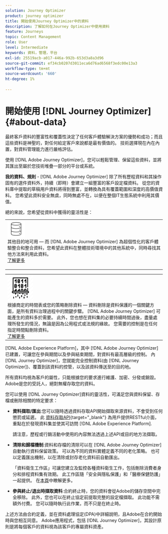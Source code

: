 ```yaml
---
solution: Journey Optimizer
product: journey optimizer
title: 開始使用Journey Optimizer中的資料
description: 了解如何在Journey Optimizer中使用資料
feature: Journeys
topic: Content Management
role: User
level: Intermediate
keywords: 資料，管理，平台
exl-id: 25519acb-a017-446a-992b-653d3a8a3d96
source-git-commit: ef34cb0207d3011eca6d76ad6568f3edc00e13a3
workflow-type: tm+mt
source-wordcount: '660'
ht-degree: 1%

---
```


# 開始使用 [!DNL Journey Optimizer] {#about-data}

最終客戶資料的豐富性和覆蓋性決定了任何客戶體驗解決方案的優勢和成功；而且這些資料是神聖的，對任何給定客戶來說都是最有價值的。 技術選擇現在內在內置，對資料管理能力進行嚴格評估。

使用 [!DNL Adobe Journey Optimizer]，您可以輕鬆管理、保留這些資料，並將其匯出至屬於您技術堆疊一部分的平台或系統。

**我的資料、規則** - [!DNL Adobe Journey Optimizer] 除了所有歷程資料和其操作固有的選件資料外，持續（即時）會建立一組豐富的客戶設定檔資料。 從您的資料庫中提取的草稿用戶資料將得到豐富，並轉換為具有覆蓋範圍和深度的高價值資料。 您希望此資料安全無虞，同時無處不在，以便在整個IT生態系統中利用其價值。

總的來說，您希望從資料中獲得的靈活性是：


<table style="table-layout:fixed">
<tr style="border: 0;">
  <td>
    <div><img alt="目的地" src="assets/do-not-localize/dest.png" /> 
    <br>其他目的地可用 — 而 [!DNL Adobe Journey Optimizer] 為超個性化的客戶體驗整合和整合資料，您希望此資料在整體技術環境中的其他系統中，同時尋找其他方法來利用此資料。
    <div>
     <a href="../start/ajo-integrations.md">了解更多</a></div>
    </div>
    <br>
  </td>
</tr>
</table>

<!--td>
    <div><img alt="retention" src="assets/do-not-localize/retention.png" />  
    <br>Retained for a stipulated duration – Industry or regional regulations (such as GDPR or CCPA) or internal data governance policies stipulate how long or how short a duration, data needs to be maintained or archived in Adobe Experience Platform Data Lake. <a href="../privacy/get-started-privacy.md">Learn more</a></div>
  </td>
</tr>
<tr style="border: 0;"-->
<table style="table-layout:fixed">
<tr style="border: 0;">
  <td>
    <div><img alt="原則" src="assets/do-not-localize/policy.png" /> 
    <br>根據商定的時間表或您的策略刪除資料 — 資料刪除是資料保護的一個關鍵方面，是所有資料治理過程中的關鍵步驟。 [!DNL Adobe Journey Optimizer] 可能產生的資料多於需要。 此外，您也想在資料集的必要持續時間過後，盡量處理所發生的情況，無論是因為公用程式或法規的緣故。 您需要的控制是在任何指定時間點刪除資料。 
    </div>
      <div>
     <a href="../privacy/data-hygiene.md">了解更多</a></div>
    </div>
  </td>
</tr>
</table>

[!DNL Adobe Experience Platform]，其中 [!DNL Adobe Journey Optimizer] 已建置，可讓您在參與期間以及參與結束期間，對資料有最高層級的控制。 內 [!DNL Journey Optimizer]，您就能完全控制資料(由 [!DNL Journey Optimizer])、覆蓋到該資料的控管，以及該資料傳送至的目的地。

所有資料均視為客戶的屬性，只能根據您的要求進行維護、加密、分發或銷毀。 Adobe是您的受託人，絕對無權存取您的資料。

您可以使用 [!DNL Journey Optimizer]資料的靈活性，可滿足您與資料保留、存檔或刪除相關的特定要求：

* **資料擷取/匯出**:您可以隨時透過資料存取API開始擷取來源資料，不會受到任何懲罰或延遲。 此 [資料存取API](https://experienceleague.adobe.com/docs/experience-platform/data-access/api.html){target="_blank"} 為用戶提供RESTful介面，重點在於發現資料集並使其可訪問 [!DNL Adobe Experience Platform]. <!--In the future (on roadmap), you can use file-based destinations to export and migrate log data from Adobe Journey Optimizer. -->

   請注意，歷程或行銷活動中使用的內容無法透過上述API或目的地方法擷取。

<!--
* **Profile Service Data Retention**: For Behavioral and Time series data appended to any Profile, you may choose to use Journey Optimizer’s default setting of retaining this data for up to 30 days from the date of its addition to a Profile, or until an alternative time-period selected by the you. The time that Adobe keeps this data varies from contract to contract, and is outlined in an organization’s data retention policy.

  Learn more about Experience Event expirations in [Adobe Experience Platform documentation](https://experienceleague.adobe.com/docs/experience-platform/profile/event-expirations.html){target="_blank"}.
-->

* **清除和歸檔機制**:資料和存檔的清除可以在 [!DNL Adobe Journey Optimizer] 自動執行資料保留政策。 可以為不同的資料實體定義不同的老化策略。 也可以定義匯出機制，以在清除或封存老化資料前自動匯出。

   「資料衛生工作區」可讓您建立及監控各種資料衛生工作，包括刪除消費者身分和排程資料集有效期。 此工作區隨「安全與隱私保護」和「醫療保健防護」一起提供。 在[本頁](../privacy/data-hygiene.md)中瞭解更多。

<!--
* **Data Lake and Deletions**: Customer Data stored in the Data Lake can be retained by Journey Optimizer:
    
    * for 7 days to facilitate the onboarding of Customer Data into the Profile Services, after which it may be permanently deleted, or
    * until chosen to be deleted by you

-->

* **參與終止/退出時擷取資料**:合約終止時，您的資料會從Adobe的儲存空間中完全移除。 此外，您也可以在終止協定前提取完整的設定檔擷取。 此功能不需額外付費。 您可以隨時執行此作業，而不只是在終止時。

上述方法由合約定義，並在資料處理協定(DPA)中詳細說明，且Adobe在合約開始時與您相互同意。 Adobe應用程式，包括 [!DNL Journey Optimizer]，其設計原則是將每個客戶的資料視為該客戶的專屬資料資產。
